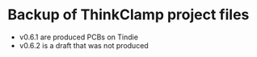 # Backup of ThinkClamp project files

- v0.6.1 are produced PCBs on Tindie
- v0.6.2 is a draft that was not produced
